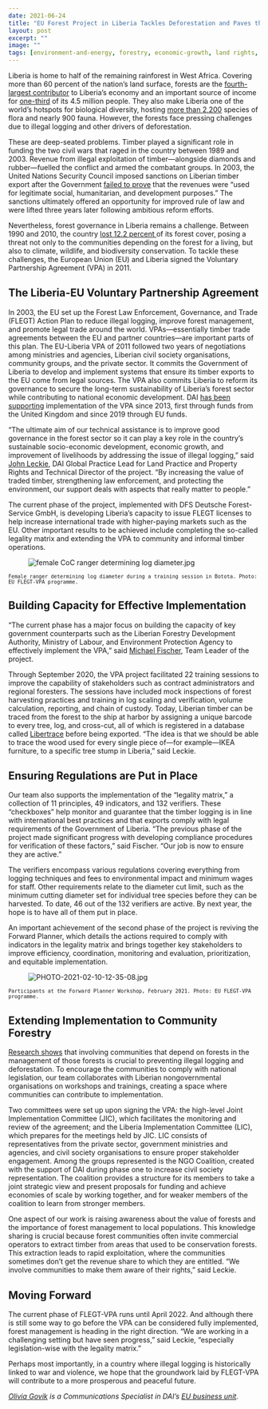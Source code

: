 ```yaml
---
date: 2021-06-24
title: "EU Forest Project in Liberia Tackles Deforestation and Paves the Way for Stability"
layout: post
excerpt: ""
image: ""
tags: [environment-and-energy, forestry, economic-growth, land rights, land tenure, resilience, european-union]
---
```

<p>Liberia is home to half of the remaining rainforest in West Africa. Covering more than 60 percent of the nation’s land surface, forests are the <a href="https://blogs.worldbank.org/africacan/liberia-understanding-peoples-dependence-forests">fourth-largest contributor</a> to Liberia’s economy and an important source of income for <a href="https://www.nicfi.no/partner-countries/liberia/">one-third</a> of its 4.5 million people. They also make Liberia one of the world’s hotspots for biological diversity, hosting <a href="https://blogs.worldbank.org/africacan/liberia-understanding-peoples-dependence-forests">more than 2,200</a> species of flora and nearly 900 fauna. However, the forests face pressing challenges due to illegal logging and other drivers of deforestation.</p><p>These are deep-seated problems. Timber played a significant role in funding the two civil wars that raged in the country between 1989 and 2003. Revenue from illegal exploitation of timber—alongside diamonds and rubber—fuelled the conflict and armed the combatant groups. In 2003, the United Nations Security Council imposed sanctions on Liberian timber export after the Government <a href="https://news.un.org/en/story/2003/05/66992-extending-sanctions-against-liberia-security-council-adds-ban-timber-exports">failed to prove</a> that the revenues were “used for legitimate social, humanitarian, and development purposes.” The sanctions ultimately offered an opportunity for improved rule of law and were lifted three years later following ambitious reform efforts.</p><p>Nevertheless, forest governance in Liberia remains a challenge. Between 1990 and 2010, the country <a href="https://blogs.worldbank.org/africacan/liberia-understanding-peoples-dependence-forests">lost 12.2 percent </a>of its forest cover, posing a threat not only to the communities depending on the forest for a living, but also to climate, wildlife, and biodiversity conservation. To tackle these challenges, the European Union (EU) and Liberia signed the Voluntary Partnership Agreement (VPA) in 2011.</p><h2 id="the-liberia-eu-voluntary-partnership-agreement">The Liberia-EU Voluntary Partnership Agreement</h2><p>In 2003, the EU set up the Forest Law Enforcement, Governance, and Trade (FLEGT) Action Plan to reduce illegal logging, improve forest management, and promote legal trade around the world. VPAs—essentially timber trade agreements between the EU and partner countries—are important parts of this plan. The EU-Liberia VPA of 2011 followed two years of negotiations among ministries and agencies, Liberian civil society organisations, community groups, and the private sector. It commits the Government of Liberia to develop and implement systems that ensure its timber exports to the EU come from legal sources. The VPA also commits Liberia to reform its governance to secure the long-term sustainability of Liberia’s forest sector while contributing to national economic development. DAI <a href="https://www.dai.com/our-work/projects/liberia-long-term-technical-assistance-for-the-implementation-of-the-voluntary-partnership-agreement-flegt-vpa">has been supporting</a> implementation of the VPA since 2013, first through funds from the United Kingdom and since 2019 through EU funds.</p><p>“The ultimate aim of our technical assistance is to improve good governance in the forest sector so it can play a key role in the country’s sustainable socio-economic development, economic growth, and improvement of livelihoods by addressing the issue of illegal logging,” said <a href="https://www.dai.com/who-we-are/our-team/john-leckie">John Leckie</a>, DAI Global Practice Lead for Land Practice and Property Rights and Technical Director of the project. “By increasing the value of traded timber, strengthening law enforcement, and protecting the environment, our support deals with aspects that really matter to people.”</p><p>The current phase of the project, implemented with DFS Deutsche Forest-Service GmbH, is developing Liberia’s capacity to issue FLEGT licenses to help increase international trade with higher-paying markets such as the EU. Other important results to be achieved include completing the so-called legality matrix and extending the VPA to community and informal timber operations.</p><figure class="kg-card kg-image-card"><img src="https://pubs.ghost.io/uploads/female%20CoC%20ranger%20determining%20log%20diameter.jpg" class="kg-image" alt="female CoC ranger determining log diameter.jpg" loading="lazy"></figure><p><code><code>Female ranger determining log diameter during a training session in Botota. Photo: EU FLEGT-VPA programme.</code></code></p><h2 id="building-capacity-for-effective-implementation">Building Capacity for Effective Implementation</h2><p>“The current phase has a major focus on building the capacity of key government counterparts such as the Liberian Forestry Development Authority, Ministry of Labour, and Environment Protection Agency to effectively implement the VPA,” said <a href="https://flegt-vpa.fda.gov.lr/vpa-su2/the-team/">Michael Fischer</a>, Team Leader of the project.</p><p>Through September 2020, the VPA project facilitated 22 training sessions to improve the capability of stakeholders such as contract administrators and regional foresters. The sessions have included mock inspections of forest harvesting practices and training in log scaling and verification, volume calculation, reporting, and chain of custody. Today, Liberian timber can be traced from the forest to the ship at harbor by assigning a unique barcode to every tree, log, and cross-cut, all of which is registered in a database called <a href="https://libertrace.sgs.com/">Libertrace</a> before being exported. “The idea is that we should be able to trace the wood used for every single piece of—for example—IKEA furniture, to a specific tree stump in Liberia,” said Leckie.</p><h2 id="ensuring-regulations-are-put-in-place">Ensuring Regulations are Put in Place</h2><p>Our team also supports the implementation of the “legality matrix,” a collection of 11 principles, 49 indicators, and 132 verifiers. These “checkboxes” help monitor and guarantee that the timber logging is in line with international best practices and that exports comply with legal requirements of the Government of Liberia. “The previous phase of the project made significant progress with developing compliance procedures for verification of these factors,” said Fischer. “Our job is now to ensure they are active.”</p><p>The verifiers encompass various regulations covering everything from logging techniques and fees to environmental impact and minimum wages for staff. Other requirements relate to the diameter cut limit, such as the minimum cutting diameter set for individual tree species before they can be harvested. To date, 46 out of the 132 verifiers are active. By next year, the hope is to have all of them put in place.</p><p>An important achievement of the second phase of the project is reviving the Forward Planner, which details the actions required to comply with indicators in the legality matrix and brings together key stakeholders to improve efficiency, coordination, monitoring and evaluation, prioritization, and equitable implementation.</p><figure class="kg-card kg-image-card"><img src="https://pubs.ghost.io/uploads/PHOTO-2021-02-10-12-35-08.jpg" class="kg-image" alt="PHOTO-2021-02-10-12-35-08.jpg" loading="lazy"></figure><p><code><code>Participants at the Forward Planner Workshop, February 2021. Photo: EU FLEGT-VPA programme.</code></code></p><h2 id="extending-implementation-to-community-forestry">Extending Implementation to Community Forestry</h2><p><a href="https://www.researchgate.net/publication/313890485_Resources_and_rules_of_the_game_Participation_of_civil_society_in_REDD_and_FLEGT-VPA_processes_in_Lao_PDR">Research shows</a> that involving communities that depend on forests in the management of those forests is crucial to preventing illegal logging and deforestation. To encourage the communities to comply with national legislation, our team collaborates with Liberian nongovernmental organisations on workshops and trainings, creating a space where communities can contribute to implementation.</p><p>Two committees were set up upon signing the VPA: the high-level Joint Implementation Committee (JIC), which facilitates the monitoring and review of the agreement; and the Liberia Implementation Committee (LIC), which prepares for the meetings held by JIC. LIC consists of representatives from the private sector, government ministries and agencies, and civil society organisations to ensure proper stakeholder engagement. Among the groups represented is the NGO Coalition, created with the support of DAI during phase one to increase civil society representation. The coalition provides a structure for its members to take a joint strategic view and present proposals for funding and achieve economies of scale by working together, and for weaker members of the coalition to learn from stronger members.</p><p>One aspect of our work is raising awareness about the value of forests and the importance of forest management to local populations. This knowledge sharing is crucial because forest communities often invite commercial operators to extract timber from areas that used to be conservation forests. This extraction leads to rapid exploitation, where the communities sometimes don’t get the revenue share to which they are entitled. “We involve communities to make them aware of their rights,” said Leckie.</p><h2 id="moving-forward">Moving Forward</h2><p>The current phase of FLEGT-VPA runs until April 2022. And although there is still some way to go before the VPA can be considered fully implemented, forest management is heading in the right direction. “We are working in a challenging setting but have seen progress,” said Leckie, “especially legislation-wise with the legality matrix.”</p><p>Perhaps most importantly, in a country where illegal logging is historically linked to war and violence, we hope that the groundwork laid by FLEGT-VPA will contribute to a more prosperous and peaceful future.</p><p><em><a href="https://www.linkedin.com/in/olivia-govik/">Olivia Govik</a> is a Communications Specialist in DAI’s <a href="https://www.dai.com/who-we-are/global-reach/european-union">EU business unit</a>.</em></p>
  